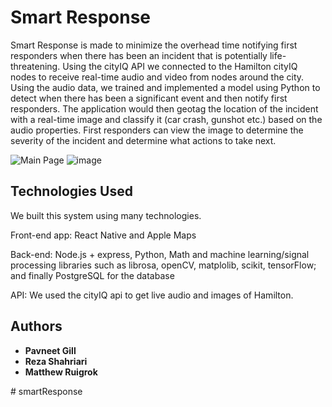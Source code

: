 # Smart Response

Smart Response is made to minimize the overhead time notifying first responders when there has been an incident that is potentially life-threatening. Using the cityIQ API we connected to the Hamilton cityIQ nodes to receive real-time audio and video from nodes around the city. Using the audio data, we trained and implemented a model using Python to detect when there has been a significant event and then notify first responders. The application would then geotag the location of the incident with a real-time image and classify it (car crash, gunshot etc.) based on the audio properties. First responders can view the image to determine the severity of the incident and determine what actions to take next.

![Main Page](https://user-images.githubusercontent.com/24720856/73195437-d7d12b80-40fb-11ea-936d-8712122ac5c2.png)
![image](https://user-images.githubusercontent.com/24720856/73195600-27175c00-40fc-11ea-83e2-fb71e2520f71.png)

## Technologies Used

We built this system using many technologies.

Front-end app: React Native and Apple Maps

Back-end: Node.js + express, Python, Math and machine learning/signal processing libraries such as librosa, openCV, matplolib, scikit, tensorFlow; and finally PostgreSQL for the database

API: We used the cityIQ api to get live audio and images of Hamilton.

## Authors

* **Pavneet Gill** 
* **Reza Shahriari**
* **Matthew Ruigrok**


#   s m a r t R e s p o n s e  
 